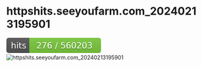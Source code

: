 # httpshits.seeyoufarm.com_20240213195901
![httpshits.seeyoufarm.com_20240213195901](badgesvg/httpshits.seeyoufarm.com_20240213195901.svg)
![httpshits.seeyoufarm.com_20240213195901](dailyhitssvg/httpshits.seeyoufarm.com_20240213195901.svg)
